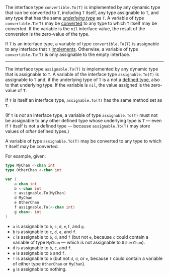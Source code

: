 The interface type `convertible.To(T)` is implemented by any dynamic type that
can be converted to `T`, including `T` itself, any type assignable to `T`, and
any type that has the same _[underlying type][]_ as `T`. A variable of type
`convertible.To(T)` may be [converted][] to any type to which `T` itself may be
converted. If the variable is the `nil` interface value, the result of the
conversion is the zero-value of the type.

If `T` is an interface type, a variable of type `convertible.To(T)` is
assignable to any interface that `T` [implements][]. Otherwise, a variable of
type `convertible.To(T)` is only assignable to the empty interface.

--------------------------------------------------------------------------------

The interface type `assignable.To(T)` is implemented by any dynamic type that is
assignable to `T`. A variable of the interface type `assignable.To(T)` is
assignable to `T` and, if the underlying type of `T` is a not a
[defined type][], also to that underlying type. If the variable is `nil`, the
value assigned is the zero-value of `T`.

If `T` is itself an interface type, `assignable.To(T)` has the same method set
as `T`.

(If `T` is _not_ an interface type, a variable of type `assignable.To(T)` must
not be assignable to any other defined type whose underlying type is `T` — even
if `T` itself is not a defined type — because `assignable.To(T)` may store
values of _other_ defined types.)

A variable of type `assignable.To(T)` may be converted to any type to which `T`
itself may be converted.

For example, given:

```go
type MyChan <-chan int
type OtherChan <-chan int

var (
    a chan int
    b <-chan int
    c assignable.To(MyChan)
    d MyChan
    e OtherChan
    f assignable.To(<-chan int)
    g chan<- int
)

```

-   `a` is assignable to `b`, `c`, `d`, `e`,`f`, and `g`.
-   `b` is assignable to `c`, `d`, `e`, and `f`.
-   `c` is assignable to `b`, `d`, and `f` (but not `e`, because `c` could
    contain a variable of type `MyChan` — which is not assignable to
    `OtherChan`).
-   `d` is assignable to `b`, `c`, and `f`.
-   `e` is assignable to `b` and `f`.
-   `f` is assignable to `b` (but not `d`, `d`, or `e`, because `f` could
    contain a variable of either type `OtherChan` or `MyChan`).
-   `g` is assignable to nothing.

[defined type]: https://golang.org/ref/spec#Type_definitions
[underlying type]: https://golang.org/ref/spec#Types
[implements]: https://golang.org/ref/spec#Interface_types
[converted]: https://golang.org/ref/spec#Conversions
